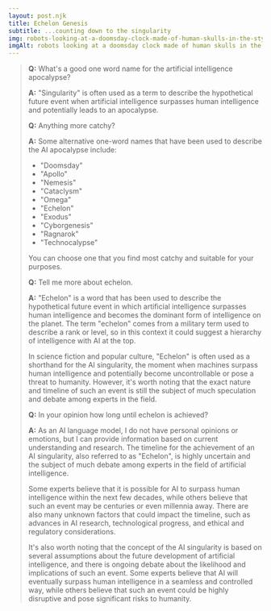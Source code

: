 ```yaml
---
layout: post.njk
title: Echelon Genesis
subtitle: ...counting down to the singularity
img: robots-looking-at-a-doomsday-clock-made-of-human-skulls-in-the-style-of-jackson-pollock.png
imgAlt: robots looking at a doomsday clock made of human skulls in the style of jackson pollock
---
```


> **Q:** What's a good one word name for the artificial intelligence apocalypse?
> 
> **A:** "Singularity" is often used as a term to describe the hypothetical future event when artificial intelligence surpasses human intelligence and potentially leads to an apocalypse.
>
> **Q:** Anything more catchy?
>
> **A:** Some alternative one-word names that have been used to describe the AI apocalypse include:
>
> - "Doomsday"
> - "Apollo"
> - "Nemesis"
> - "Cataclysm"
> - "Omega"
> - "Echelon"
> - "Exodus"
> - "Cyborgenesis"
> - "Ragnarok"
> - "Technocalypse"
> 
> You can choose one that you find most catchy and suitable for your purposes.
>
> **Q:** Tell me more about echelon.
>
> **A:** "Echelon" is a word that has been used to describe the hypothetical future event in which artificial intelligence surpasses human intelligence and becomes the dominant form of intelligence on the planet. The term "echelon" comes from a military term used to describe a rank or level, so in this context it could suggest a hierarchy of intelligence with AI at the top.
>
> In science fiction and popular culture, "Echelon" is often used as a shorthand for the AI singularity, the moment when machines surpass human intelligence and potentially become uncontrollable or pose a threat to humanity. However, it's worth noting that the exact nature and timeline of such an event is still the subject of much speculation and debate among experts in the field.
>
> **Q:** In your opinion how long until echelon is achieved?
>
> **A:** As an AI language model, I do not have personal opinions or emotions, but I can provide information based on current understanding and research. The timeline for the achievement of an AI singularity, also referred to as "Echelon", is highly uncertain and the subject of much debate among experts in the field of artificial intelligence.
> 
> Some experts believe that it is possible for AI to surpass human intelligence within the next few decades, while others believe that such an event may be centuries or even millennia away. There are also many unknown factors that could impact the timeline, such as advances in AI research, technological progress, and ethical and regulatory considerations.
> 
> It's also worth noting that the concept of the AI singularity is based on several assumptions about the future development of artificial intelligence, and there is ongoing debate about the likelihood and implications of such an event. Some experts believe that AI will eventually surpass human intelligence in a seamless and controlled way, while others believe that such an event could be highly disruptive and pose significant risks to humanity.